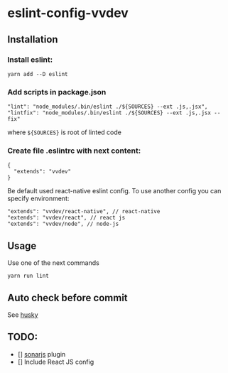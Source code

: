 # eslint-config-vvdev

## Installation

### Install eslint:

    yarn add --D eslint

### Add scripts in package.json

    "lint": "node_modules/.bin/eslint ./${SOURCES} --ext .js,.jsx",
    "lintfix": "node_modules/.bin/eslint ./${SOURCES} --ext .js,.jsx --fix"

where `${SOURCES}` is root of linted code

### Create file .eslintrc with next content:
```
{
  "extends": "vvdev"
}
```

Be default used react-native eslint config. To use another config you can specify environment:
```
"extends": "vvdev/react-native", // react-native
"extends": "vvdev/react", // react js
"extends": "vvdev/node", // node-js
```

## Usage

Use one of the next commands

    yarn run lint

## Auto check before commit

See [husky](https://www.npmjs.com/package/husky)    

## TODO:

- [] [sonarjs](https://github.com/SonarSource/eslint-plugin-sonarjs) plugin 
- [] Include React JS config

